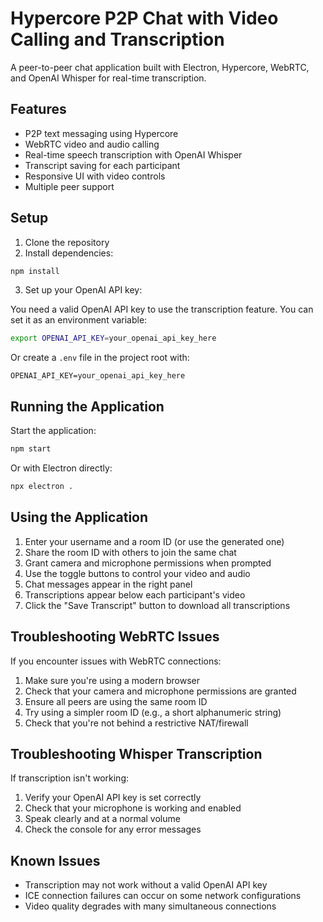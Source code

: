 # Hypercore P2P Chat with Video Calling and Transcription

A peer-to-peer chat application built with Electron, Hypercore, WebRTC, and OpenAI Whisper for real-time transcription.

## Features

- P2P text messaging using Hypercore
- WebRTC video and audio calling
- Real-time speech transcription with OpenAI Whisper
- Transcript saving for each participant
- Responsive UI with video controls
- Multiple peer support

## Setup

1. Clone the repository
2. Install dependencies:
```bash
npm install
```

3. Set up your OpenAI API key:

You need a valid OpenAI API key to use the transcription feature. You can set it as an environment variable:

```bash
export OPENAI_API_KEY=your_openai_api_key_here
```

Or create a `.env` file in the project root with:
```
OPENAI_API_KEY=your_openai_api_key_here
```

## Running the Application

Start the application:

```bash
npm start
```

Or with Electron directly:

```bash
npx electron .
```

## Using the Application

1. Enter your username and a room ID (or use the generated one)
2. Share the room ID with others to join the same chat
3. Grant camera and microphone permissions when prompted
4. Use the toggle buttons to control your video and audio
5. Chat messages appear in the right panel
6. Transcriptions appear below each participant's video
7. Click the "Save Transcript" button to download all transcriptions

## Troubleshooting WebRTC Issues

If you encounter issues with WebRTC connections:

1. Make sure you're using a modern browser
2. Check that your camera and microphone permissions are granted
3. Ensure all peers are using the same room ID
4. Try using a simpler room ID (e.g., a short alphanumeric string)
5. Check that you're not behind a restrictive NAT/firewall

## Troubleshooting Whisper Transcription

If transcription isn't working:

1. Verify your OpenAI API key is set correctly
2. Check that your microphone is working and enabled
3. Speak clearly and at a normal volume
4. Check the console for any error messages

## Known Issues

- Transcription may not work without a valid OpenAI API key
- ICE connection failures can occur on some network configurations
- Video quality degrades with many simultaneous connections 